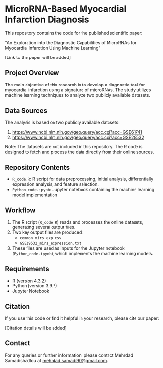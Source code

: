 # MicroRNA-Based Myocardial Infarction Diagnosis

This repository contains the code for the published scientific paper:

"An Exploration into the Diagnostic Capabilities of MicroRNAs for Myocardial Infarction Using Machine Learning"

[Link to the paper will be added]

## Project Overview

The main objective of this research is to develop a diagnostic tool for myocardial infarction using a signature of microRNAs. The study utilizes machine learning techniques to analyze two publicly available datasets.

## Data Sources

The analysis is based on two publicly available datasets:
1. https://www.ncbi.nlm.nih.gov/geo/query/acc.cgi?acc=GSE61741
2. https://www.ncbi.nlm.nih.gov/geo/query/acc.cgi?acc=GSE29532

Note: The datasets are not included in this repository. The R code is designed to fetch and process the data directly from their online sources.

## Repository Contents

- `R_code.R`: R script for data preprocessing, initial analysis, differentially expression analysis, and feature selection. 
- `Python_code.ipynb`: Jupyter notebook containing the machine learning model implementation

## Workflow

1. The R script (`R_code.R`) reads and processes the online datasets, generating several output files.
2. Two key output files are produced:
   - `common_mirs_exp.csv`
   - `GSE29532_mirs_expression.txt`
3. These files are used as inputs for the Jupyter notebook (`Python_code.ipynb`), which implements the machine learning models.

## Requirements

- R (version 4.3.2)
- Python (version 3.9.7)
- Jupyter Notebook

## Citation

If you use this code or find it helpful in your research, please cite our paper:

[Citation details will be added]


## Contact

For any queries or further information, please contact Mehrdad Samadishadlou at mehrdad.samadi90@gmail.com.
